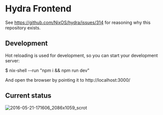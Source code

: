 # Hydra Frontend

See https://github.com/NixOS/hydra/issues/314 for reasoning why this
repository exists.


## Development

Hot reloading is used for development, so you can start your
development server:

  $ nix-shell --run "npm i && npm run dev"

And open the browser by pointing it to http://localhost:3000/

## Current status


![2016-05-21-171606_2086x1059_scrot](https://cloud.githubusercontent.com/assets/126339/15449534/672c2e1e-1f78-11e6-96eb-294fdad53a83.png)
